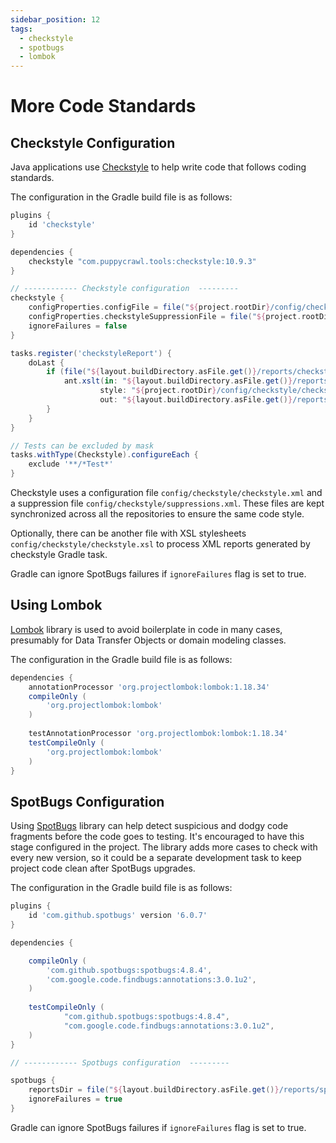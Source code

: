 ```yaml
---
sidebar_position: 12
tags:
  - checkstyle
  - spotbugs
  - lombok
---
```


# More Code Standards

## Checkstyle Configuration

Java applications use [Checkstyle](https://checkstyle.sourceforge.io/) to help write code
that follows coding standards. 

The configuration in the Gradle build file is as follows:

````gradle title="build.gradle"
plugins {
    id 'checkstyle'
}

dependencies {
    checkstyle "com.puppycrawl.tools:checkstyle:10.9.3"
}

// ------------ Checkstyle configuration  ---------
checkstyle {
    configProperties.configFile = file("${project.rootDir}/config/checkstyle/checkstyle.xml")
    configProperties.checkstyleSuppressionFile = file("${project.rootDir}/config/checkstyle/suppressions.xml")
    ignoreFailures = false
}

tasks.register('checkstyleReport') {
    doLast {
        if (file("${layout.buildDirectory.asFile.get()}/reports/checkstyle/${project.ext.checkType}.xml").exists()) {
            ant.xslt(in: "${layout.buildDirectory.asFile.get()}/reports/checkstyle/${project.ext.checkType}.xml",
                    style: "${project.rootDir}/config/checkstyle/checkstyle.xsl",
                    out: "${layout.buildDirectory.asFile.get()}/reports/checkstyle/checkstyle_${project.ext.checkType}.html")
        }
    }
}

// Tests can be excluded by mask 
tasks.withType(Checkstyle).configureEach {
    exclude '**/*Test*'
}
````
Checkstyle uses a configuration file `config/checkstyle/checkstyle.xml` and a suppression file
`config/checkstyle/suppressions.xml`. These files are kept
synchronized across all the repositories to ensure the same code style.

Optionally, there can be another file with XSL stylesheets `config/checkstyle/checkstyle.xsl`
to process XML reports generated by checkstyle Gradle task.

Gradle can ignore SpotBugs failures if `ignoreFailures` flag is set to true.

## Using Lombok

[Lombok](https://projectlombok.org/) library is used to avoid boilerplate in code in many cases, presumably for
Data Transfer Objects or domain modeling classes.

The configuration in the Gradle build file is as follows:

````gradle title="build.gradle"
dependencies {
    annotationProcessor 'org.projectlombok:lombok:1.18.34'
    compileOnly (
        'org.projectlombok:lombok'
    )
    
    testAnnotationProcessor 'org.projectlombok:lombok:1.18.34'
    testCompileOnly (
        'org.projectlombok:lombok'
    )
}
````


## SpotBugs Configuration

Using [SpotBugs](https://spotbugs.github.io/) library can help detect suspicious 
and dodgy code fragments before the code goes to testing. It's encouraged to have this
stage configured in the project. The library adds more cases to check 
with every new version, so it could be a separate development
task to keep project code clean after SpotBugs upgrades.

The configuration in the Gradle build file is as follows:
````gradle title="build.gradle"
plugins {
    id 'com.github.spotbugs' version '6.0.7'
}

dependencies {

    compileOnly (
        'com.github.spotbugs:spotbugs:4.8.4',
        'com.google.code.findbugs:annotations:3.0.1u2',
    )
    
    testCompileOnly (
            "com.github.spotbugs:spotbugs:4.8.4",
            "com.google.code.findbugs:annotations:3.0.1u2",
    )
}

// ------------ Spotbugs configuration  ---------

spotbugs {
    reportsDir = file("${layout.buildDirectory.asFile.get()}/reports/spotbugs/main/spotbugs.html")
    ignoreFailures = true
}
````
Gradle can ignore SpotBugs failures if `ignoreFailures` flag is set to true.

